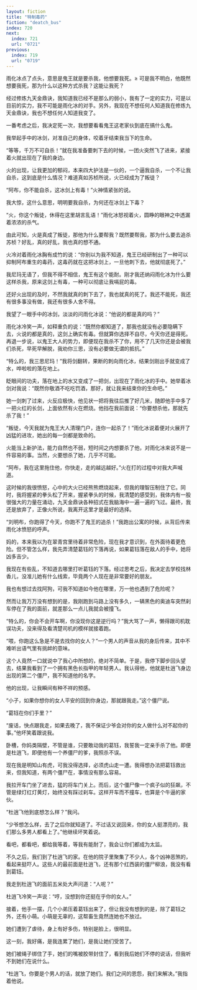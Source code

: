 ```yaml
---
layout: fiction
title: "特制毒药"
fiction: "deatch_bus"
index: 720
next:
  index: 721
  url: "0721"
previous:
  index: 719
  url: "0719"
---
```

雨化冰点了点头，意思是鬼王就是要杀我，他想要我死。≥ 可是我不明白，他既然想要我死，那为什么以这种方式杀我？这能让我死？

经过修炼九天金鼎诀，我知道我已经不是那么的弱小，我有了一定的实力，可是以目前的实力，我不可能是雨化冰的对手。另外，我现在不想任何人知道我在修炼九天金鼎诀，我也不想任何人知道我变了。

一番考虑之后，我决定死一次，我想要看看鬼王这老家伙到底在搞什么鬼。

我举起手中的冰剑，对准自己的身体，咬着牙结束我当下的生命。

“等等，千万不可自杀！”就在我准备要刺下去的时候，一团火突然飞了进来，紧接着火就出现在了我的身边。

火的出现，让我更加的郁闷，本来四大护法是一伙的，一个逼我自杀，一个不让我自杀，这到底是什么情况？难道真如苏桢所说，火已经成为了叛徒？

“阿布，你不能自杀，这冰剑上有毒！”火神情紧张的说。

我大惊，这什么意思，明明要我自杀，为何还在冰剑上下毒？

“火，你这个叛徒，休得在这里胡言乱语！”雨化冰怒视着火，圆睁的眼神之中透漏着浓浓的杀气。

由此可知，火是真成了叛徒，那他为什么要帮我？既然要帮我，那为什么要去追杀苏桢？好乱，真的好乱，我也真的想不通。

火冷对着雨化冰胸有成竹的说：“你别以为我不知道，鬼王已经研制出了一种可以抑制阿布重生的毒药，这毒药就在这把冰剑上，一旦他刺下去，他就彻底死了。”

我尼玛无语了，但我不得不相信，鬼王有这个能耐。刚才我还纳闷雨化冰为什么要这样杀我，原来这剑上有毒，一种可以彻底让我嗝屁的毒。

还好火出现的及时，不然我就真的刺下去了，我也就真的死了。我还不能死，我还有很多事没有做，我还有很多人舍不得。

我望了一眼手中的冰剑，淡淡的问雨化冰说：“他说的都是真的吗？”

雨化冰冷笑一声，如释重负的说：“既然你都知道了，那我也就没有必要隐瞒下去，火说的都是真的，这剑上确实有毒。但就算你选择不自尽，今天你还是得死。再退一步说，以鬼王大人的势力，即便现在我杀不了你，用不了几天你还是会被我们杀死，早死早解脱，我劝你三思，没有必要做无谓的抵抗。”

“特么的，我三思尼玛！”我将剑翻转，果断的刺向雨化冰，结果剑刚出手就变成了水，哗啦啦的落在地上。

眨眼间的功夫，落在地上的水又变成了一把剑，出现在了雨化冰的手中。她举着冰剑对我说：“既然你敬酒不吃吃罚酒，那好，就让我来结束你的生命吧。”

她一剑刺了过来，火反应极快，他见状一把将我往后推了好几米，随即他手中多了一把火红的长剑，上面依然有火在燃烧。他挡在我前面说：“你要想杀他，那就先杀了我！”

“叛徒，今天我就为鬼王大人清理门户，连你一起杀了！”雨化冰说着便对火展开了凶猛的进攻，她出的每一剑都是致命的。

火能当上新护法，能力自然也不弱，短时间之内想要杀了他，对雨化冰来说不是一件容易的事。当然，火要想杀了她，几乎不可能。

“阿布，我在这里拖住他，你快走，走的越远越好。”火在打的过程中对我大声喊道。

这时候的我很愤怒，心中的大火已经熊熊燃烧起来，但我的理智压制住了它。同时，我将握紧的拳头松了开来，握紧拳头的时候，我清楚的感受到，我体内有一股很强大的力量在涌动，九天金鼎诀各种招式在我脑海中一遍一遍的飞过。最终，我还是放弃了，正像火所说，我离开这里才是最好的选择。

“刘明布，你跑得了今天，你跑不了鬼王的追杀！”我跑出公寓的时候，从背后传来雨化冰愤怒的呼声。

妈的，本来我以为在翠青宫里待着非常危险，现在我才意识到，在外面待着更危险。但不管怎么样，我先弄清楚葛钰的下落再说，如果葛钰落在敌人的手中，她将凶多吉少。

我现在有些乱，不知道去哪里打听葛钰的下落。经过思考之后，我决定去学校找林香儿，没准儿她有什么线索，毕竟两个人现在是非常要好的朋友。

我也有想过去找阿狗，可我不知道如今他在哪里，万一他也遇到了危险呢？

然而让我万万没有想到的是，我刚跑到马路上没有多久，一辆黑色的奥迪车突然刹车停在了我的面前，就差那么一点儿我就会被撞飞。

“特么的，你会不会开车啊，你没现你这是逆行吗？”我大骂了一声，懒得跟司机耽误功夫，没来得及看清楚司机的模样就接着跑。

“喂，你跑这么急是不是去找你的女人？”一个男人的声音从我的身后传来，其中不难听出语气里有挑衅的意味。

这个人竟然一口就说中了我心中所想的，绝对不简单。于是，我停下脚步回头望去，结果我看到了一个拥有黑色长指甲的年轻男人。我认得他，他就是杜逍飞身边出现的第二个僵尸，我不知道他的名字。

他的出现，让我瞬间有种不祥的预感。

“小子，如果你想你的女人平安的回到你身边，那就跟我走。”这个僵尸说。

“葛钰在你们手里？”

“废话，快点跟我走，如果去晚了，我不保证少爷会对你的女人做什么对不起你的事。”他坏笑着跟说我。

卧槽，你妈类隔壁，不管是谁，只要敢动我的葛钰，我誓我一定亲手杀了他。即便是杜逍飞，即便他有一个养僵尸的爹，我照杀不误。

现在我是明知山有虎，可我没得选择，必须虎山走一遭。我得想办法把葛钰救出来，但我知道，有两个僵尸在，事情没有那么容易。

我拉开车门坐了进去，猛的将车门关上。而后，这个僵尸像一个疯子似的狂飙，不管是绿灯红灯黄灯，始终没有踩过刹车。这样开车而不撞车，也算是个牛逼的家伙。

“杜逍飞他到底想怎么样？”我问。

“少爷想怎么样，去了之后你就知道了。不过话又说回来，你的女人挺漂亮的，我们那么多男人都看上了。”他继续坏笑着说。

看吧，都看吧，都给我等着，等我有能耐了，我会让你们都成为太监。

不久之后，我们到了杜逍飞的家。在他的院子里聚集了不少人，各个凶神恶煞的，看起来挺吓人。这些人的最前面是杜逍飞，还有那个红西装的僵尸柳浪，我没有看到葛钰。

我走到杜逍飞的面前五米处大声问道：“人呢？”

杜逍飞冷笑一声说：“哼，没想到你还挺在乎你的女人。”

接着，他手一摆，几个小弟压着葛钰出来了，但让我没有想到的是，除了葛钰之外，还有小萌。小萌是无辜的，这帮畜生竟然连她也不放过。

她们遭到了虐待，身上有好多伤，特别是脸上，很明显。

这一刻，我好痛，是我连累了她们，是我让她们受苦了。

她们被绳子绑住了手，她们的嘴被胶带封住了，看到我后她们不停的说话，但我听不到她们在说什么。

“杜逍飞，你要是个男人的话，就放了她们。我们之间的恩怨，我们来解决。”我指着他说。